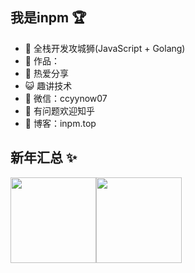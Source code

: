 ## 我是inpm 🏆

- 🐧  全栈开发攻城狮(JavaScript + Golang)
- 🚀  作品：
- 🌱  热爱分享 
- 😺  趣讲技术
- 💬  微信：ccyynow07
- 🤔  有问题欢迎知乎 
- 👬  博客：inpm.top

## 新年汇总 ✨

<img align="" height="137px" src="https://github-readme-stats.vercel.app/api?username=c-yyy&hide_title=true&hide_border=true&show_icons=true&include_all_commits=true&line_height=21&bg_color=0,EC6C6C,FFD479,FFFC79,73FA79&theme=graywhite&locale=cn" /><img align="" height="137px" src="https://github-readme-stats.vercel.app/api/top-langs/?username=liyupi&hide_title=true&hide_border=true&layout=compact&bg_color=0,73FA79,73FDFF,D783FF&theme=graywhite&locale=cn" />
